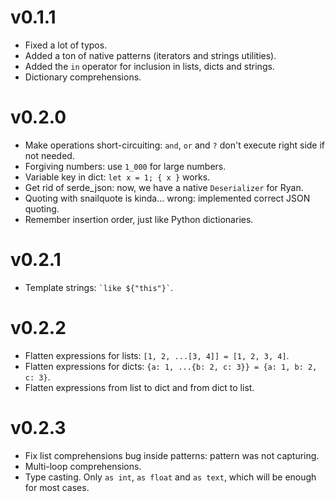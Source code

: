 
# v0.1.1

- Fixed a lot of typos.
- Added a ton of native patterns (iterators and strings utilities).
- Added the `in` operator for inclusion in lists, dicts and strings.
- Dictionary comprehensions.


# v0.2.0

- Make operations short-circuiting: `and`, `or` and `?` don't execute right side if not needed.
- Forgiving numbers: use `1_000` for large numbers.
- Variable key in dict: `let x = 1; { x }` works.
- Get rid of serde_json: now, we have a native `Deserializer` for Ryan.
- Quoting with snailquote is kinda... wrong: implemented correct JSON quoting.
- Remember insertion order, just like Python dictionaries.


# v0.2.1

- Template strings: `` `like ${"this"}` ``.


# v0.2.2

- Flatten expressions for lists: `[1, 2, ...[3, 4]] = [1, 2, 3, 4]`.
- Flatten expressions for dicts: `{a: 1, ...{b: 2, c: 3}} = {a: 1, b: 2, c: 3}`.
- Flatten expressions from list to dict and from dict to list.


# v0.2.3

- Fix list comprehensions bug inside patterns: pattern was not capturing.
- Multi-loop comprehensions.
- Type casting. Only `as int`, `as float` and `as text`, which will be enough for
most cases.
